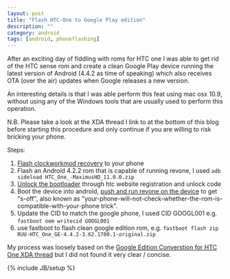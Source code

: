 ```yaml
---
layout: post
title: "Flash HTC-One to Google Play edition"
description: ""
category: android
tags: [android, phoneflashing]
---
```


After an exciting day of fiddling with roms for HTC one I was able to get rid of the HTC sense rom and create a clean Google Play device running the latest version of Android (4.4.2 as time of speaking) which also receives OTA (over the air) updates when Google releases a new version. 

An interesting details is that I was able perform this feat using mac osx 10.9, without using any of the Windows tools that are usually used to perform this operation.

N.B. Please take a look at the XDA thread I link to at the bottom of this blog before starting this procedure and only continue if you are willing to risk bricking your phone.

Steps:
1. [Flash clockworkmod recovery](http://www.theandroidroot.com/how-to-install-clockworkmod-custom-recovery-on-htc-one/) to your phone
2. Flash an Android 4.2.2 rom that is capable of running revone, I used `adb sideload HTC_One_-MaximusHD_11.0.0.zip`
3. [Unlock the bootloader](http://www.htcdev.com/bootloader) through htc website registration and unlock code 
4. Boot the device into android, [push and run revone on the device](http://forum.xda-developers.com/showthread.php?t=2314582) to get "s-off", also known as "your-phone-will-not-check-whether-the-rom-is-compatible-with-your-phone trick".
5. Update the CID to match the google phone, I used CID GOOGL001 e.g. `fastboot oem writecid GOOGL001`
6. use fastboot to flash clean google edition rom, e.g. `fastboot flash zip RUU-HTC_One_GE-4.4.2-3.62.1700.1-original.zip`

My process was loosely based on the [Google Edition Converstion for HTC One XDA thread](http://forum.xda-developers.com/showthread.php?t=2358781) but I did not found it very clear / concise.

{% include JB/setup %}